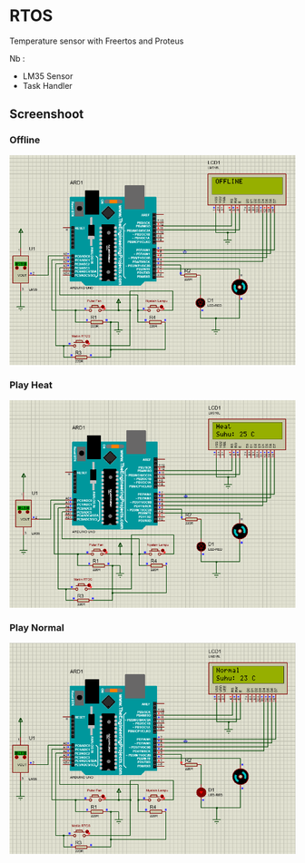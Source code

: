 # RTOS
Temperature sensor with Freertos and Proteus

Nb :
* LM35 Sensor
* Task Handler

## Screenshoot
### Offline
![Tugas 1](Screenshoot/offline.PNG)
### Play Heat
![Tugas 2](Screenshoot/PlayHeat.PNG)
### Play Normal
![Tugas 3](Screenshoot/PlayNormal.PNG)
